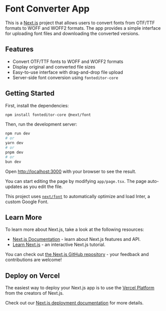 # Font Converter App

This is a [Next.js](https://nextjs.org/) project that allows users to convert fonts from OTF/TTF formats to WOFF and WOFF2 formats. The app provides a simple interface for uploading font files and downloading the converted versions.

## Features

- Convert OTF/TTF fonts to WOFF and WOFF2 formats
- Display original and converted file sizes
- Easy-to-use interface with drag-and-drop file upload
- Server-side font conversion using `fonteditor-core`

## Getting Started

First, install the dependencies:

```bash
npm install fonteditor-core @next/font
```

Then, run the development server:

```bash
npm run dev
# or
yarn dev
# or
pnpm dev
# or
bun dev
```

Open [http://localhost:3000](http://localhost:3000) with your browser to see the result.

You can start editing the page by modifying `app/page.tsx`. The page auto-updates as you edit the file.

This project uses [`next/font`](https://nextjs.org/docs/basic-features/font-optimization) to automatically optimize and load Inter, a custom Google Font.

## Learn More

To learn more about Next.js, take a look at the following resources:

- [Next.js Documentation](https://nextjs.org/docs) - learn about Next.js features and API.
- [Learn Next.js](https://nextjs.org/learn) - an interactive Next.js tutorial.

You can check out [the Next.js GitHub repository](https://github.com/vercel/next.js/) - your feedback and contributions are welcome!

## Deploy on Vercel

The easiest way to deploy your Next.js app is to use the [Vercel Platform](https://vercel.com/new?utm_medium=default-template&filter=next.js&utm_source=create-next-app&utm_campaign=create-next-app-readme) from the creators of Next.js.

Check out our [Next.js deployment documentation](https://nextjs.org/docs/deployment) for more details.
